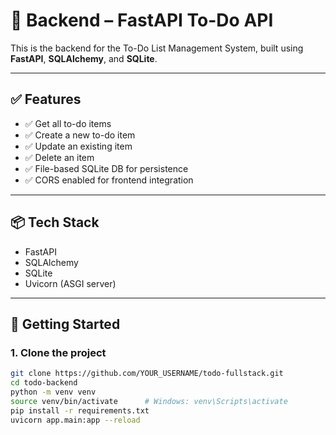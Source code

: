 # 🧠 Backend – FastAPI To-Do API

This is the backend for the To-Do List Management System, built using **FastAPI**, **SQLAlchemy**, and **SQLite**.

---

## ✅ Features

- ✅ Get all to-do items
- ✅ Create a new to-do item
- ✅ Update an existing item
- ✅ Delete an item
- ✅ File-based SQLite DB for persistence
- ✅ CORS enabled for frontend integration

---

## 📦 Tech Stack

- FastAPI
- SQLAlchemy
- SQLite
- Uvicorn (ASGI server)

---

## 🚀 Getting Started

### 1. Clone the project

```bash
git clone https://github.com/YOUR_USERNAME/todo-fullstack.git
cd todo-backend
python -m venv venv
source venv/bin/activate      # Windows: venv\Scripts\activate
pip install -r requirements.txt
uvicorn app.main:app --reload
```
